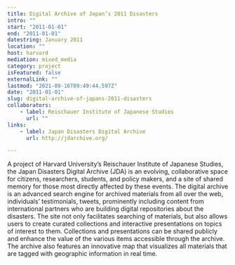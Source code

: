 ```yaml
---
title: Digital Archive of Japan’s 2011 Disasters
intro: ""
start: "2011-01-01"
end: "2011-01-01"
datestring: January 2011
location: ""
host: harvard
mediation: mixed_media
category: project
isFeatured: false
externalLink: ""
lastmod: "2021-09-16T09:49:44.597Z"
date: "2011-01-01"
slug: digital-archive-of-japans-2011-disasters
collaborators:
    - label: Reischauer Institute of Japanese Studies
      url: ""
links:
    - label: Japan Disasters Digital Archive
      url: http://jdarchive.org/

---
```

A project of Harvard University’s Reischauer Institute of Japanese Studies, the Japan Disasters Digital Archive (JDA) is an evolving, collaborative space for citizens, researchers, students, and policy makers, and a site of shared memory for those most directly affected by these events. The digital archive is an advanced search engine for archived materials from all over the web, individuals’ testimonials, tweets, prominently including content from international partners who are building digital repositories about the disasters. The site not only facilitates searching of materials, but also allows users to create curated collections and interactive presentations on topics of interest to them. Collections and presentations can be shared publicly and enhance the value of the various items accessible through the archive. The archive also features an innovative map that visualizes all materials that are tagged with geographic information in real time.